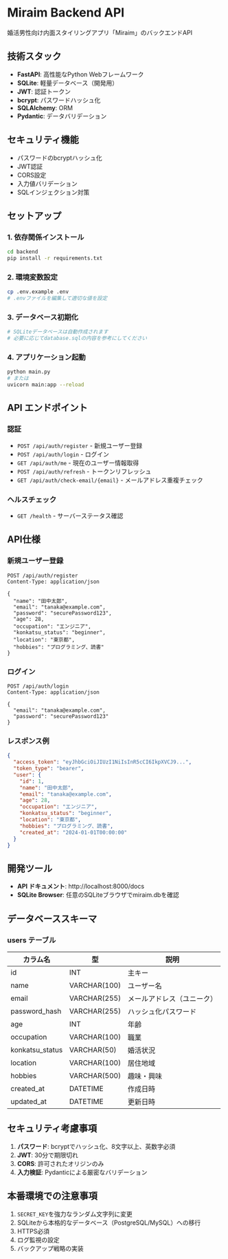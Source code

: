 # Miraim Backend API

婚活男性向け内面スタイリングアプリ「Miraim」のバックエンドAPI

## 技術スタック

- **FastAPI**: 高性能なPython Webフレームワーク
- **SQLite**: 軽量データベース（開発用）
- **JWT**: 認証トークン
- **bcrypt**: パスワードハッシュ化
- **SQLAlchemy**: ORM
- **Pydantic**: データバリデーション

## セキュリティ機能

- パスワードのbcryptハッシュ化
- JWT認証
- CORS設定
- 入力値バリデーション
- SQLインジェクション対策

## セットアップ

### 1. 依存関係インストール

```bash
cd backend
pip install -r requirements.txt
```

### 2. 環境変数設定

```bash
cp .env.example .env
# .envファイルを編集して適切な値を設定
```

### 3. データベース初期化

```bash
# SQLiteデータベースは自動作成されます
# 必要に応じてdatabase.sqlの内容を参考にしてください
```

### 4. アプリケーション起動

```bash
python main.py
# または
uvicorn main:app --reload
```

## API エンドポイント

### 認証

- `POST /api/auth/register` - 新規ユーザー登録
- `POST /api/auth/login` - ログイン
- `GET /api/auth/me` - 現在のユーザー情報取得
- `POST /api/auth/refresh` - トークンリフレッシュ
- `GET /api/auth/check-email/{email}` - メールアドレス重複チェック

### ヘルスチェック

- `GET /health` - サーバーステータス確認

## API仕様

### 新規ユーザー登録

```http
POST /api/auth/register
Content-Type: application/json

{
  "name": "田中太郎",
  "email": "tanaka@example.com",
  "password": "securePassword123",
  "age": 28,
  "occupation": "エンジニア",
  "konkatsu_status": "beginner",
  "location": "東京都",
  "hobbies": "プログラミング、読書"
}
```

### ログイン

```http
POST /api/auth/login
Content-Type: application/json

{
  "email": "tanaka@example.com",
  "password": "securePassword123"
}
```

### レスポンス例

```json
{
  "access_token": "eyJhbGciOiJIUzI1NiIsInR5cCI6IkpXVCJ9...",
  "token_type": "bearer",
  "user": {
    "id": 1,
    "name": "田中太郎",
    "email": "tanaka@example.com",
    "age": 28,
    "occupation": "エンジニア",
    "konkatsu_status": "beginner",
    "location": "東京都",
    "hobbies": "プログラミング、読書",
    "created_at": "2024-01-01T00:00:00"
  }
}
```

## 開発ツール

- **API ドキュメント**: http://localhost:8000/docs
- **SQLite Browser**: 任意のSQLiteブラウザでmiraim.dbを確認

## データベーススキーマ

### users テーブル

| カラム名 | 型 | 説明 |
|---------|---|------|
| id | INT | 主キー |
| name | VARCHAR(100) | ユーザー名 |
| email | VARCHAR(255) | メールアドレス（ユニーク） |
| password_hash | VARCHAR(255) | ハッシュ化パスワード |
| age | INT | 年齢 |
| occupation | VARCHAR(100) | 職業 |
| konkatsu_status | VARCHAR(50) | 婚活状況 |
| location | VARCHAR(100) | 居住地域 |
| hobbies | VARCHAR(500) | 趣味・興味 |
| created_at | DATETIME | 作成日時 |
| updated_at | DATETIME | 更新日時 |

## セキュリティ考慮事項

1. **パスワード**: bcryptでハッシュ化、8文字以上、英数字必須
2. **JWT**: 30分で期限切れ
3. **CORS**: 許可されたオリジンのみ
4. **入力検証**: Pydanticによる厳密なバリデーション

## 本番環境での注意事項

1. `SECRET_KEY`を強力なランダム文字列に変更
2. SQLiteから本格的なデータベース（PostgreSQL/MySQL）への移行
3. HTTPS必須
4. ログ監視の設定
5. バックアップ戦略の実装